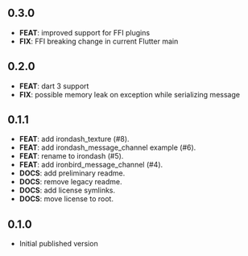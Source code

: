 ## 0.3.0

  - **FEAT**: improved support for FFI plugins
  - **FIX**: FFI breaking change in current Flutter main

## 0.2.0

  - **FEAT**: dart 3 support
  - **FIX**: possible memory leak on exception while serializing message

## 0.1.1

 - **FEAT**: add irondash_texture (#8).
 - **FEAT**: add irondash_message_channel example (#6).
 - **FEAT**: rename to irondash (#5).
 - **FEAT**: add ironbird_message_channel (#4).
 - **DOCS**: add preliminary readme.
 - **DOCS**: remove legacy readme.
 - **DOCS**: add license symlinks.
 - **DOCS**: move license to root.

## 0.1.0

* Initial published version

